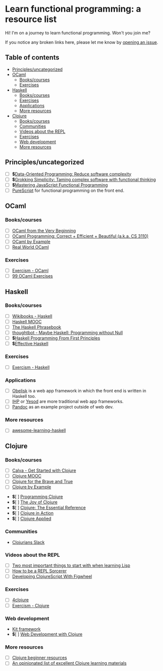 <!-- omit in toc -->
# Learn functional programming: a resource list

Hi! I'm on a journey to learn functional programming. Won't you join me?

If you notice any broken links here, please let me know by [opening an issue](https://github.com/fpsvogel/learn-functional-programming/issues/new).

<!-- omit in toc -->
## Table of contents

- [Principles/uncategorized](#principlesuncategorized)
- [OCaml](#ocaml)
  - [Books/courses](#bookscourses)
  - [Exercises](#exercises)
- [Haskell](#haskell)
  - [Books/courses](#bookscourses-1)
  - [Exercises](#exercises-1)
  - [Applications](#applications)
  - [More resources](#more-resources)
- [Clojure](#clojure)
  - [Books/courses](#bookscourses-2)
  - [Communities](#communities)
  - [Videos about the REPL](#videos-about-the-repl)
  - [Exercises](#exercises-2)
  - [Web development](#web-development)
  - [More resources](#more-resources-1)

## Principles/uncategorized

- [ ] 💲[Data-Oriented Programming: Reduce software complexity](https://www.manning.com/books/data-oriented-programming)
- [ ] 💲[Grokking Simplicity: Taming complex software with functional thinking](https://www.manning.com/books/grokking-simplicity)
- [ ] 💲[Mastering JavaScript Functional Programming](https://www.packtpub.com/product/mastering-javascript-functional-programming-third-edition/9781804610138)
- [ ] [PureScript](https://www.purescript.org/) for functional programming on the front end.

## OCaml

### Books/courses

- [ ] [OCaml from the Very Beginning](https://ocaml-book.com/)
- [ ] [OCaml Programming: Correct + Efficient + Beautiful (a.k.a. CS 3110)](https://cs3110.github.io/textbook/cover.html)
- [ ] [OCaml by Example](https://o1-labs.github.io/ocamlbyexample/)
- [ ] [Real World OCaml](https://dev.realworldocaml.org/toc.html)

### Exercises

- [ ] [Exercism - OCaml](https://exercism.org/tracks/ocaml)
- [ ] [99 OCaml Exercises](https://ocaml.org/exercises)

## Haskell

### Books/courses

- [ ] [Wikibooks - Haskell](https://en.wikibooks.org/wiki/Haskell)
- [ ] [Haskell MOOC](https://haskell.mooc.fi/)
- [ ] [The Haskell Phrasebook](https://typeclasses.com/phrasebook)
- [ ] [thoughtbot - Maybe Haskell: Programming without Null](https://github.com/thoughtbot/maybe_haskell)
- [ ] 💲[Haskell Programming From First Principles](https://haskellbook.com/)
- [ ] 💲[Effective Haskell](https://pragprog.com/titles/rshaskell/effective-haskell/)

### Exercises

- [ ] [Exercism - Haskell](https://exercism.org/tracks/haskell)

### Applications

- [ ] [Obelisk](https://github.com/obsidiansystems/obelisk) is a web app framework in which the front end is written in Haskell too.
- [ ] [IHP](https://ihp.digitallyinduced.com/) or [Yesod](https://www.yesodweb.com/) are more traditional web app frameworks.
- [ ] [Pandoc](https://github.com/jgm/pandoc) as an example project outside of web dev.

### More resources

- [ ] [awesome-learning-haskell](https://github.com/tweag/awesome-learning-haskell)

## Clojure

### Books/courses

- [ ] [Calva - Get Started with Clojure](https://calva.io/get-started-with-clojure/)
- [ ] [Clojure MOOC](https://moocfi.github.io/courses/2014/clojure/)
- [ ] [Clojure for the Brave and True](https://www.braveclojure.com/clojure-for-the-brave-and-true)
- [ ] [Clojure by Example](https://github.com/inclojure-org/clojure-by-example/tree/master/src/clojure_by_example)
- 💲[ ] [Programming Clojure](https://pragprog.com/titles/shcloj3/programming-clojure-third-edition/)
- 💲[ ] [The Joy of Clojure](https://www.manning.com/books/the-joy-of-clojure-second-edition)
- 💲[ ] [Clojure: The Essential Reference](https://www.manning.com/books/clojure-the-essential-reference)
- 💲[ ] [Clojure in Action](https://www.manning.com/books/clojure-in-action-second-edition)
- 💲[ ] [Clojure Applied](https://pragprog.com/titles/vmclojeco/clojure-applied/)

### Communities

- [Clojurians Slack](http://clojurians.net)

### Videos about the REPL

- [ ] [Two most important things to start with when learning Lisp](https://www.youtube.com/watch?v=JB26uX225L4)
- [ ] [How to be a REPL Sorcerer](https://www.youtube.com/watch?v=lR2vbwuzrIM)
- [ ] [Developing ClojureScript With Figwheel](https://www.youtube.com/watch?v=j-kj2qwJa_E)

### Exercises

- [ ] [4clojure](https://4clojure.oxal.org/)
- [ ] [Exercism - Clojure](https://exercism.org/tracks/clojure)

### Web development

- [Kit framework](https://kit-clj.github.io/)
- 💲[ ] [Web Development with Clojure](https://pragprog.com/titles/dswdcloj3/web-development-with-clojure-third-edition/)

### More resources

- [ ] [Clojure beginner resources](https://gist.github.com/yogthos/be323be0361c589570a6da4ccc85f58f)
- [ ] [An opinionated list of excellent Clojure learning materials](https://gist.github.com/ssrihari/0bf159afb781eef7cc552a1a0b17786f)
